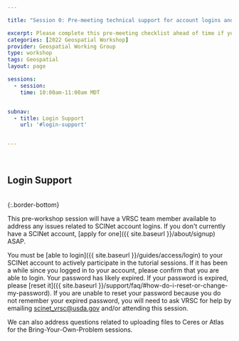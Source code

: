 ```yaml
---

title: "Session 0: Pre-meeting technical support for account logins and data uploads"

excerpt: Please complete this pre-meeting checklist ahead of time if you plan to participate in any of the interactive follow-along tutorials (Sessions 4-10). Pre-meeting SCINet Account Login Assistance.
categories: [2022 Geospatial Workshop]  
provider: Geospatial Working Group
type: workshop
tags: Geospatial
layout: page

sessions:
  - session: 
    time: 10:00am-11:00am MDT


subnav:
  - title: Login Support
    url: '#login-support'


---
```


<br>

## Login Support

<br>
{:.border-bottom}

This pre-workshop session will have a VRSC team member available to address any issues related to SCINet account logins. If you don't currently have a SCINet account, [apply for one]({{ site.baseurl }}/about/signup) ASAP. 

You must be [able to login]({{ site.baseurl }}/guides/access/login) to your SCINet account to actively participate in the tutorial sessions. If it has been a while since you logged in to your account, please confirm that you are able to login. Your password has likely expired. If your password is expired, please [reset it]({{ site.baseurl }}/support/faq/#how-do-i-reset-or-change-my-password). If you are unable to reset your password because you do not remember your expired password, you will need to ask VRSC for help by emailing <scinet_vrsc@usda.gov> and/or attending this session.

We can also address questions related to uploading files to Ceres or Atlas for the Bring-Your-Own-Problem sessions.